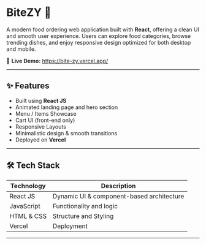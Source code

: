 # BiteZY 🍔

A modern food ordering web application built with **React**, offering a clean UI and smooth user experience. Users can explore food categories, browse trending dishes, and enjoy responsive design optimized for both desktop and mobile.

🔗 **Live Demo:** https://bite-zy.vercel.app/

---

## ✨ Features

- Built using **React JS**
- Animated landing page and hero section
- Menu / Items Showcase
- Cart UI (front-end only)
- Responsive Layouts
- Minimalistic design & smooth transitions
- Deployed on **Vercel**

---

## 🛠️ Tech Stack

| Technology     | Description                               |
|----------------|-------------------------------------------|
| React JS       | Dynamic UI & component-based architecture |
| JavaScript     | Functionality and logic                   |
| HTML & CSS     | Structure and Styling                     |
| Vercel         | Deployment                                |

---
